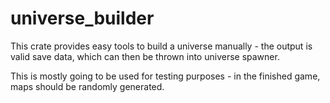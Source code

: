 # universe_builder
This crate provides easy tools to build a universe manually - the output is valid save data, which can then be thrown into universe spawner.

This is mostly going to be used for testing purposes - in the finished game, maps should be randomly generated.